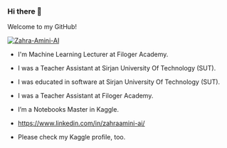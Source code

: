 ### Hi there 👋

Welcome to my GitHub!

<a href="https://ibb.co/RDPSq3j"><img src="https://i.ibb.co/DRkbZ9r/Zahra-Amini-AI.png" alt="Zahra-Amini-AI" border="0"></a>

- I'm Machine Learning Lecturer at Filoger Academy.

- I was a Teacher Assistant at Sirjan University Of Technology (SUT).

- I was educated in software at Sirjan University Of Technology (SUT).

- I was a Teacher Assistant at Filoger Academy.

- I’m a Notebooks Master in Kaggle.

- https://www.linkedin.com/in/zahraamini-ai/

- Please check my Kaggle profile, too.
